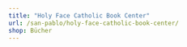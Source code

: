 ```yaml
---
title: "Holy Face Catholic Book Center"
url: /san-pablo/holy-face-catholic-book-center/
shop: Bücher
---
```


